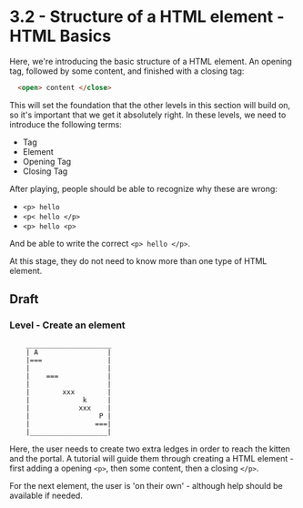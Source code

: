# 3.2 - Structure of a HTML element - HTML Basics

Here, we're introducing the basic structure of a HTML element. An opening tag, followed by some content, and finished with a closing tag:
```html
  <open> content </close>
```

This will set the foundation that the other levels in this section will build on, so it's important that we get it absolutely right. In these levels, we need to introduce the following terms:
- Tag
- Element
- Opening Tag
- Closing Tag

After playing, people should be able to recognize why these are wrong:
- `<p> hello`
- `<p< hello </p>`
- `<p> hello <p>`

And be able to write the correct `<p> hello </p>`.

At this stage, they do not need to know more than one type of HTML element.

## Draft
### Level - Create an element
```
    _____________________
    | A                 |
    |===                |
    |                   |
    |    ===            |
    |                   |
    |        xxx        |
    |             k     |
    |            xxx    |
    |                 P |
    |                ===|
    |___________________|
```

Here, the user needs to create two extra ledges in order to reach the kitten and the portal. A tutorial will guide them through creating a HTML element - first adding a opening `<p>`, then some content, then a closing `</p>`.

For the next element, the user is 'on their own' - although help should be available if needed.

